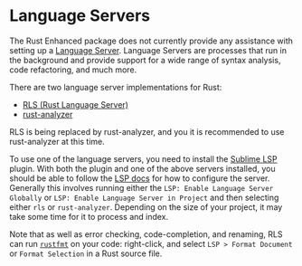 # Language Servers

The Rust Enhanced package does not currently provide any assistance with setting up a [Language Server](https://microsoft.github.io/language-server-protocol/).
Language Servers are processes that run in the background and provide support for a wide range of syntax analysis, code refactoring, and much more.

There are two language server implementations for Rust:

* [RLS (Rust Language Server)](https://github.com/rust-lang/rls)
* [rust-analyzer](https://rust-analyzer.github.io/)

RLS is being replaced by rust-analyzer, and you it is recommended to use rust-analyzer at this time.

To use one of the language servers, you need to install the [Sublime LSP](https://github.com/sublimelsp/LSP) plugin.
With both the plugin and one of the above servers installed, you should be able to follow the [LSP docs](https://lsp.readthedocs.io/en/latest/) for how to configure the server.
Generally this involves running either the `LSP: Enable Language Server Globally` or `LSP: Enable Language Server in Project` and then selecting either `rls` or `rust-analyzer`.
Depending on the size of your project, it may take some time for it to process and index.

Note that as well as error checking, code-completion, and renaming, RLS can run [`rustfmt`](https://github.com/rust-lang/rustfmt) on your code: right-click, and select `LSP > Format Document` or `Format Selection` in a Rust source file.
